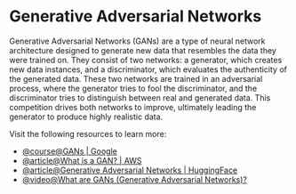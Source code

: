 # Generative Adversarial Networks

Generative Adversarial Networks (GANs) are a type of neural network architecture designed to generate new data that resembles the data they were trained on. They consist of two networks: a generator, which creates new data instances, and a discriminator, which evaluates the authenticity of the generated data. These two networks are trained in an adversarial process, where the generator tries to fool the discriminator, and the discriminator tries to distinguish between real and generated data. This competition drives both networks to improve, ultimately leading the generator to produce highly realistic data.

Visit the following resources to learn more:

- [@course@GANs | Google](https://developers.google.com/machine-learning/gan)
- [@article@What is a GAN? | AWS](https://aws.amazon.com/what-is/gan/)
- [@article@Generative Adversarial Networks | HuggingFace](https://huggingface.co/learn/computer-vision-course/en/unit5/generative-models/gans)
- [@video@What are GANs (Generative Adversarial Networks)?](https://www.youtube.com/watch?v=TpMIssRdhco)